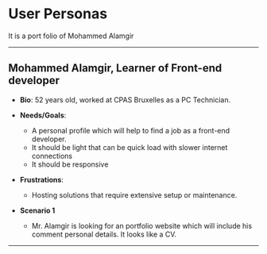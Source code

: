 # User Personas

It is a port folio of Mohammed Alamgir

---

## Mohammed Alamgir, Learner of Front-end developer

- **Bio**: 52 years old, worked at CPAS Bruxelles as a PC Technician.
- **Needs/Goals**:
  - A personal profile which will help to find a job as a front-end developer.
  - It should be light that can be quick load with slower internet connections
  - It should be responsive
- **Frustrations**:

  - Hosting solutions that require extensive setup or maintenance.

- **Scenario 1**
  - Mr. Alamgir is looking for an portfolio website which will include his
    comment personal details. It looks like a CV.

---
